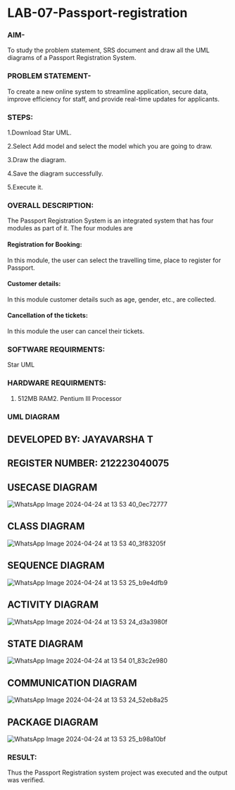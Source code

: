 # LAB-07-Passport-registration

### AIM-
To study the problem statement, SRS document and draw all the UML diagrams of a
Passport Registration System.

### PROBLEM STATEMENT-
To create a new online system to streamline application, secure data, improve efficiency for staff, and provide real-time updates for applicants.
### STEPS:
1.Download Star UML.

2.Select Add model and select the model which you are going to draw.

3.Draw the diagram.

4.Save the diagram successfully.

5.Execute it.
### OVERALL DESCRIPTION:
The Passport Registration System is an integrated system that has four modules as part of
it. The four modules are
#### Registration for Booking:
In this module, the user can select the travelling time, place to register for Passport.
#### Customer details:
In this module customer details such as age, gender, etc., are collected.
#### Cancellation of the tickets:
In this module the user can cancel their tickets.
### SOFTWARE REQUIRMENTS:
Star UML
### HARDWARE REQUIRMENTS:
1. 512MB RAM2. Pentium III Processor

### UML DIAGRAM
## DEVELOPED BY: JAYAVARSHA T
## REGISTER NUMBER: 212223040075

## USECASE DIAGRAM
![WhatsApp Image 2024-04-24 at 13 53 40_0ec72777](https://github.com/jayavarsha23219/LAB-07-Passport-registration/assets/150780319/bfb497f0-af48-4266-87e5-e35f9e323e2f)
## CLASS DIAGRAM
![WhatsApp Image 2024-04-24 at 13 53 40_3f83205f](https://github.com/jayavarsha23219/LAB-07-Passport-registration/assets/150780319/65ccece6-aa0e-40fa-83d7-d3b8f4c0fe84)
## SEQUENCE DIAGRAM
![WhatsApp Image 2024-04-24 at 13 53 25_b9e4dfb9](https://github.com/jayavarsha23219/LAB-07-Passport-registration/assets/150780319/b1c7f9ed-063b-40b1-ae98-3b9d07531beb)
## ACTIVITY DIAGRAM
![WhatsApp Image 2024-04-24 at 13 53 24_d3a3980f](https://github.com/jayavarsha23219/LAB-07-Passport-registration/assets/150780319/9c400e40-8d34-4667-8e27-e18e10d859ae)
## STATE DIAGRAM
![WhatsApp Image 2024-04-24 at 13 54 01_83c2e980](https://github.com/jayavarsha23219/LAB-07-Passport-registration/assets/150780319/bdf94769-6ef1-4432-85f2-d8c3765e71a5)
## COMMUNICATION DIAGRAM
![WhatsApp Image 2024-04-24 at 13 53 24_52eb8a25](https://github.com/jayavarsha23219/LAB-07-Passport-registration/assets/150780319/a5b8626a-5424-435b-8347-bd4b67f6c91a)
## PACKAGE DIAGRAM
![WhatsApp Image 2024-04-24 at 13 53 25_b98a10bf](https://github.com/jayavarsha23219/LAB-07-Passport-registration/assets/150780319/1eadf20b-7028-400a-bc04-76a515856845)



### RESULT:
Thus the Passport Registration system project was executed and the output was verified.
